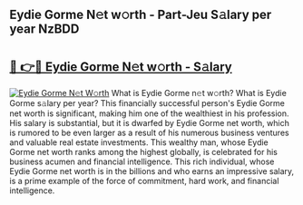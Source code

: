 ## Eydie Gorme N𝚎t w𝚘rth - Part-Jeu S𝚊lary per year NzBDD

# <h2><a href="http://gc2q32c.nevu.top/?p=Eydie+Gorme">🔗 👉🔴 Eydie Gorme N𝚎t w𝚘rth - S𝚊lary</a></h2>

[![Eydie Gorme N𝚎t W𝚘rth](https://i.imgur.com/Oavwk0R.jpeg)](http://gc2q32c.nevu.top/?p=Eydie+Gorme)
What is Eydie Gorme n𝚎t w𝚘rth? What is Eydie Gorme s𝚊lary per year?
This financially successful person's Eydie Gorme net worth is significant, making him one of the wealthiest in his profession. His salary is substantial, but it is dwarfed by Eydie Gorme net worth, which is rumored to be even larger as a result of his numerous business ventures and valuable real estate investments. This wealthy man, whose Eydie Gorme net worth ranks among the highest globally, is celebrated for his business acumen and financial intelligence. This rich individual, whose Eydie Gorme net worth is in the billions and who earns an impressive salary, is a prime example of the force of commitment, hard work, and financial intelligence.
